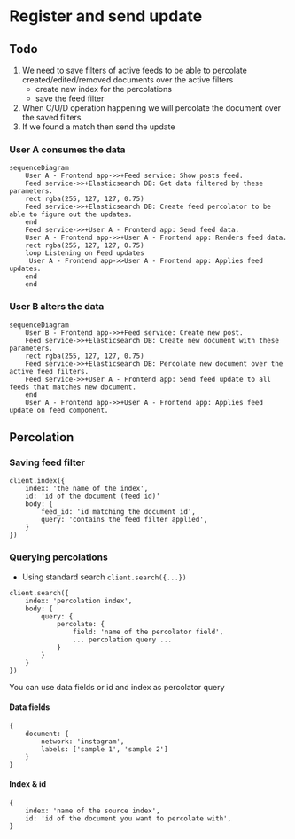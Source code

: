 # Register and send update

## Todo

1. We need to save filters of active feeds to be able to percolate created/edited/removed documents over the active filters
   - create new index for the percolations
   - save the feed filter
1. When C/U/D operation happening we will percolate the document over the saved filters
1. If we found a match then send the update

### User A consumes the data

```mermaid
sequenceDiagram
    User A - Frontend app->>+Feed service: Show posts feed.
    Feed service->>+Elasticsearch DB: Get data filtered by these parameters.
    rect rgba(255, 127, 127, 0.75)
    Feed service->>+Elasticsearch DB: Create feed percolator to be able to figure out the updates.
    end
    Feed service->>+User A - Frontend app: Send feed data.
    User A - Frontend app->>+User A - Frontend app: Renders feed data.
    rect rgba(255, 127, 127, 0.75)
    loop Listening on Feed updates
     User A - Frontend app->>User A - Frontend app: Applies feed updates.
    end
    end
```

### User B alters the data

```mermaid
sequenceDiagram
    User B - Frontend app->>+Feed service: Create new post.
    Feed service->>+Elasticsearch DB: Create new document with these parameters.
    rect rgba(255, 127, 127, 0.75)
    Feed service->>+Elasticsearch DB: Percolate new document over the active feed filters.
    Feed service->>+User A - Frontend app: Send feed update to all feeds that matches new document.
    end
    User A - Frontend app->>+User A - Frontend app: Applies feed update on feed component.
```

## Percolation

### Saving feed filter

```
client.index({
    index: 'the name of the index',
    id: 'id of the document (feed id)'
    body: {
        feed_id: 'id matching the document id',
        query: 'contains the feed filter applied',
    }
})
```

### Querying percolations

- Using standard search `client.search({...})`

```
client.search({
    index: 'percolation index',
    body: {
        query: {
            percolate: {
                field: 'name of the percolator field',
                ... percolation query ...
            }
        }
    }
})
```

You can use data fields or id and index as percolator query

#### Data fields

```
{
    document: {
        network: 'instagram',
        labels: ['sample 1', 'sample 2']
    }
}
```

#### Index & id

```
{
    index: 'name of the source index',
    id: 'id of the document you want to percolate with',
}
```
